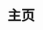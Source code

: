 ---
  home: true
  icon: home
  title: 主页
  footer: '
  <a href="https://vuepress.vuejs.org/"><img src="https://img.shields.io/badge/VuePress-2.0.0-brightgreen?style=flat&logo=vue.js" alt=\"VuePress"></a> <a href="https://github.com/vuepress-theme-hope/vuepress-theme-hope"><img src="https://img.shields.io/badge/Theme-Hope-3eaf7c?style=flat" alt="Theme"></a> <a href="https://vercel.com/"><img src="https://img.shields.io/badge/Vercel-gray?style=flat&logo=vercel" alt="Vercel"></a> <a href="https://www.dogecloud.com/"><img src="https://img.shields.io/badge/CDN-多吉云-blue?style=flat&logo=cloud&color=%2370a2ea" alt="CDN"></a><br>
  <b>网站制作：<a href="https://space.bilibili.com/321425686/">轻虹空雨</a> | 背景图作者: <a href="https://space.bilibili.com/1203140540">阿巴Abba_</a></b>'
  bgImage: https://pic.mufeng086.com/i/2023/09/22/ixv1yn.webp
  bgImageStyle:
    background-attachment: fixed
  heroFullScreen: true
  heroImage: https://pic.mufeng086.com/i/2023/09/22/125oyrg.png
  heroText: 木绘社
  tagline: 由高木同学粉丝组成的同人动画制作团队
  actions:
    - text: 介绍
      link: ./about/
      icon: book
      
    - text: 公开信息
      link: ./archive
      icon: fa-solid fa-photo-film

    - text: 联络
      link: ./about/contact
      icon: sitemap

    - text: 留言板
      link: ./message-board
      icon: message

---